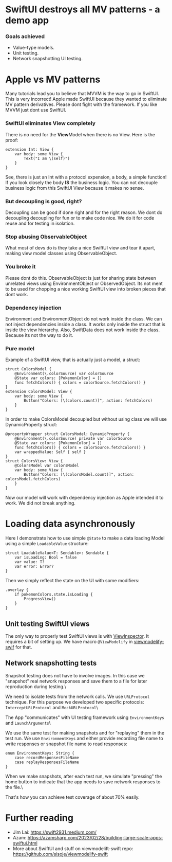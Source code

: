 # SwiftUI destroys all MV patterns - a demo app

### Goals achieved
- Value-type models.
- Unit testing.
- Network snapshotting UI testing.

# Apple vs MV patterns

Many tutorials lead you to believe that MVVM is the way to go in SwiftUI. This is very incorrect! Apple made SwiftUI because they wanted to eliminate MV pattern derivatives. Please dont fight with the framework. If you like MVVM just dont use SwiftUI.

### SwiftUI eliminates View completely

There is no need for the **View**Model when there is no View. Here is the proof: 

```
extension Int: View {
    var body: some View {
        Text("I am \(self)")
    }
}
```
See, there is just an Int with a protocol expension, a body, a simple function! If you look closely the body **IS** the business logic. You can not decouple business logic from this SwiftUI View because it makes no sense.

### But decoupling is good, right?

Decoupling can be good if done right and for the right reason. We dont do decoupling decoupling for fun or to make code nice. We do it for code reuse and for testing in isolation.

### Stop abusing ObservableObject

What most of devs do is they take a nice SwiftUI view and tear it apart, making view model classes using ObservableObject.

### You broke it

Please dont do this. ObservableObject is just for sharing state between unrelated views using EnvironmentObject or ObservedObject. Its not ment to be used for chopping a nice working SwiftUI view into broken pieces that dont work.

### Dependency injection

Environment and EnvironmentObject do not work inside the class. We can not inject dependencies inside a class. It works only inside the struct that is inside the view hierarchy. Also, SwiftData does not work inside the class. Because its not the way to do it.

### Pure model

Example of a SwiftUI view, that is actually just a model, a struct:
```
struct ColorsModel {
    @Environment(\.colorSource) var colorSource
    @State var colors: [PokemonColor] = []
    func fetchColors() { colors = colorSource.fetchColors() }
}
extension ColorsModel: View {
    var body: some View {
        Button("Colors: [\(colors.count)]", action: fetchColors)
    }
}
```

In order to make ColorsModel decoupled but without using class we will use DynamicProperty struct:
```
@propertyWrapper struct ColorsModel: DynamicProperty {
    @Environment(\.colorSource) private var colorSource
    @State var colors: [PokemonColor] = []
    func fetchColors() { colors = colorSource.fetchColors() }
    var wrappedValue: Self { self }
}
struct ColorsView: View {
    @ColorsModel var colorsModel
    var body: some View {
        Button("Colors: [\(colorsModel.count)]", action: colorsModel.fetchColors)
    }
}
```

Now our model will work with dependency injection as Apple intended it to work. We did not break anything.

# Loading data asynchronously

Here I demonstrate how to use simple `@State` to make a data loading Model using a simple `LoadableValue` structure:
```
struct LoadableValue<T: Sendable>: Sendable {
    var isLoading: Bool = false
    var value: T?
    var error: Error?
}
```

Then we simply reflect the state on the UI with some modifiers:
```
.overlay {
    if pokemonColors.state.isLoading {
        ProgressView()
    }
}
```

## Unit testing SwiftUI views

The only way to properly test SwiftUI views is with [ViewInspector](https://github.com/nalexn/ViewInspector). It requires a bit of setting up. We have macro `@ViewModelify` in [viewmodelify-swif](https://github.com/sisoje/viewmodelify-swift) for that.

## Network snapshotting tests

Snapshot testing does not have to involve images. In this case we "snapshot" real network responses and save them to a file for later reproduction during testing.\\

We need to isolate tests from the network calls. We use `URLProtocol` technique. For this purpose we developed two specific protocols: `InterceptURLProtocol` and `MockURLProtocol`\\

The App "communicates" with UI testing framework using `EnvironmentKeys` and `LaunchArguments`\\

We use the same test for making snapshots and for "replaying" them in the test run. We use `EnvironmentKeys` and either provide recording file name to write responses or snapshot file name to read responses:
```
enum EnvironmentKeys: String {
    case recordResponsesFileName
    case replayResponsesFileName
}
```

When we make snapshots, after each test run, we simulate "pressing" the home button to indicate that the app needs to save network responses to the file.\\

That's how you can achieve test coverage of about 70% easily.

# Further reading

- Jim Lai: https://swift2931.medium.com/
- Azam: https://azamsharp.com/2023/02/28/building-large-scale-apps-swiftui.html
- More about SwiftUI and stuff on viewmodelift-swift repo: https://github.com/sisoje/viewmodelify-swift
